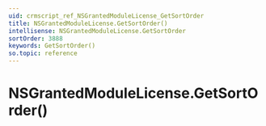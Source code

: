 ```yaml
---
uid: crmscript_ref_NSGrantedModuleLicense_GetSortOrder
title: NSGrantedModuleLicense.GetSortOrder()
intellisense: NSGrantedModuleLicense.GetSortOrder
sortOrder: 3888
keywords: GetSortOrder()
so.topic: reference
---
```


# NSGrantedModuleLicense.GetSortOrder()

